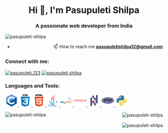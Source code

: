 <mg align="right" alt="Coding" width="400" src="https://media4.giphy.com/media/cNfIqjpCY1zqfaLmd8/giphy.gif?cid=ecf05e47vep9fla2jzwqh61f05rrs27ypjw3a3m90qipwruk&rid=giphy.gif&ct=g">
<h1 align="center">Hi 👋, I'm Pasupuleti Shilpa</h1>
<h3 align="center">A passionate web developer from India</h3>
<p align="left"> <img src="https://komarev.com/ghpvc/?username=pasupuleti-shilpa&label=Profile%20views&color=0e75b6&style=flat" alt="pasupuleti-shilpa" /> </p>

- 📫 How to reach me **pasupuletishilpa12@gmail.com**

<h3 align="left">Connect with me:</h3>
<p align="left">
<a href="https://www.codechef.com/users/pasupuleti_123" target="blank"><img align="center" src="https://cdn.jsdelivr.net/npm/simple-icons@3.1.0/icons/codechef.svg" alt="pasupuleti_123" height="30" width="40" /></a>
<a href="https://www.hackerrank.com/pasupuleti shilpa" target="blank"><img align="center" src="https://raw.githubusercontent.com/rahuldkjain/github-profile-readme-generator/master/src/images/icons/Social/hackerrank.svg" alt="pasupuleti shilpa" height="30" width="40" /></a>
</p>

<h3 align="left">Languages and Tools:</h3>
<p align="left"> <a href="https://www.cprogramming.com/" target="_blank" rel="noreferrer"> <img src="https://raw.githubusercontent.com/devicons/devicon/master/icons/c/c-original.svg" alt="c" width="40" height="40"/> </a> <a href="https://www.w3schools.com/css/" target="_blank" rel="noreferrer"> <img src="https://raw.githubusercontent.com/devicons/devicon/master/icons/css3/css3-original-wordmark.svg" alt="css3" width="40" height="40"/> </a> <a href="https://www.w3.org/html/" target="_blank" rel="noreferrer"> <img src="https://raw.githubusercontent.com/devicons/devicon/master/icons/html5/html5-original-wordmark.svg" alt="html5" width="40" height="40"/> </a> <a href="https://www.java.com" target="_blank" rel="noreferrer"> <img src="https://raw.githubusercontent.com/devicons/devicon/master/icons/java/java-original.svg" alt="java" width="40" height="40"/> </a> <a href="https://www.mysql.com/" target="_blank" rel="noreferrer"> <img src="https://raw.githubusercontent.com/devicons/devicon/master/icons/mysql/mysql-original-wordmark.svg" alt="mysql" width="40" height="40"/> </a> <a href="https://www.oracle.com/" target="_blank" rel="noreferrer"> <img src="https://raw.githubusercontent.com/devicons/devicon/master/icons/oracle/oracle-original.svg" alt="oracle" width="40" height="40"/> </a> <a href="https://pandas.pydata.org/" target="_blank" rel="noreferrer"> <img src="https://raw.githubusercontent.com/devicons/devicon/2ae2a900d2f041da66e950e4d48052658d850630/icons/pandas/pandas-original.svg" alt="pandas" width="40" height="40"/> </a> <a href="https://www.php.net" target="_blank" rel="noreferrer"> <img src="https://raw.githubusercontent.com/devicons/devicon/master/icons/php/php-original.svg" alt="php" width="40" height="40"/> </a> <a href="https://www.python.org" target="_blank" rel="noreferrer"> <img src="https://raw.githubusercontent.com/devicons/devicon/master/icons/python/python-original.svg" alt="python" width="40" height="40"/> </a> </p>

<p><img align="left" src="https://github-readme-stats.vercel.app/api/top-langs?username=pasupuleti-shilpa&show_icons=true&locale=en&layout=compact" alt="pasupuleti-shilpa" /></p>

<p>&nbsp;<img align="center" src="https://github-readme-stats.vercel.app/api?username=pasupuleti-shilpa&show_icons=true&locale=en" alt="pasupuleti-shilpa" /></p>

<p><img align="center" src="https://github-readme-streak-stats.herokuapp.com/?user=pasupuleti-shilpa&" alt="pasupuleti-shilpa" /></p>
